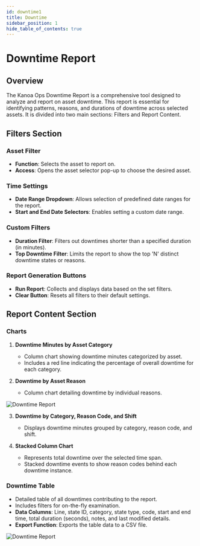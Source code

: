 ```yaml
---
id: downtime1
title: Downtime
sidebar_position: 1
hide_table_of_contents: true
---
```


# Downtime Report

## Overview

The Kanoa Ops Downtime Report is a comprehensive tool designed to analyze and report on asset downtime. This report is essential for identifying patterns, reasons, and durations of downtime across selected assets. It is divided into two main sections: Filters and Report Content.

## Filters Section

### Asset Filter
- **Function**: Selects the asset to report on.
- **Access**: Opens the asset selector pop-up to choose the desired asset. 

### Time Settings
- **Date Range Dropdown**: Allows selection of predefined date ranges for the report.
- **Start and End Date Selectors**: Enables setting a custom date range.

### Custom Filters
- **Duration Filter**: Filters out downtimes shorter than a specified duration (in minutes).
- **Top Downtime Filter**: Limits the report to show the top 'N' distinct downtime states or reasons.

### Report Generation Buttons
- **Run Report**: Collects and displays data based on the set filters.
- **Clear Button**: Resets all filters to their default settings.

## Report Content Section

### Charts
1. **Downtime Minutes by Asset Category**
   - Column chart showing downtime minutes categorized by asset.
   - Includes a red line indicating the percentage of overall downtime for each category.

2. **Downtime by Asset Reason**
   - Column chart detailing downtime by individual reasons.

![Downtime Report](/img/ops-analytics-downtime1.png)

3. **Downtime by Category, Reason Code, and Shift**
   - Displays downtime minutes grouped by category, reason code, and shift.

4. **Stacked Column Chart**
   - Represents total downtime over the selected time span.
   - Stacked downtime events to show reason codes behind each downtime instance.

### Downtime Table
- Detailed table of all downtimes contributing to the report.
- Includes filters for on-the-fly examination.
- **Data Columns**: Line, state ID, category, state type, code, start and end time, total duration (seconds), notes, and last modified details.
- **Export Function**: Exports the table data to a CSV file.

![Downtime Report](/img/ops-analytics-downtime2.png)

